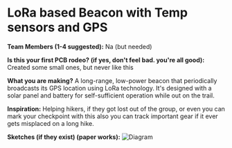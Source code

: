 # LoRa based Beacon with Temp sensors and GPS

<b>Team Members (1-4 suggested):</b> Na (but needed)

<b>Is this your first PCB rodeo? (if yes, don't feel bad. you're all good):</b> Created some small ones, but never like this

<b>What you are making?</b>
A long-range, low-power beacon that periodically broadcasts its GPS location using LoRa technology. It's designed with a solar panel and battery for self-sufficient operation while out on the trail.


<b>Inspiration:</b>
Helping hikers, if they got lost out of the group, or even you can mark your checkpoint with this also you can track important gear if it ever gets misplaced on a long hike.

<b>Sketches (if they exist) (paper works):</b>
![Diagram](https://github.com/ktshacx/the-trail/assets/69856755/5e84c4d6-de8f-4edc-8a52-7a5ceb039317)
